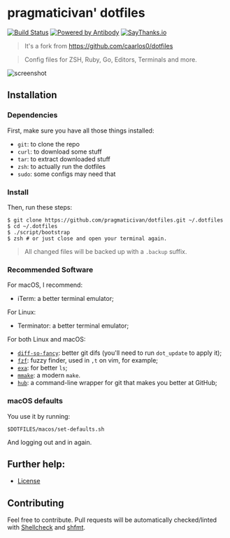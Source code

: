 # pragmaticivan' dotfiles

[![Build Status][tb]][tp]
[![Powered by Antibody][ab]][ap]
[![SayThanks.io](https://img.shields.io/badge/SayThanks.io-%E2%98%BC-1EAEDB.svg?style=flat-square)](https://saythanks.io/to/pragmaticivan)

> It's a fork from https://github.com/caarlos0/dotfiles

> Config files for ZSH, Ruby, Go, Editors, Terminals and more.

![screenshot][scrn]

[ap]: https://github.com/getantibody/antibody
[ab]: https://img.shields.io/badge/powered%20by-antibody-blue.svg?style=flat-square
[tb]: https://img.shields.io/travis/pragmaticivan/dotfiles/master.svg?style=flat-square
[tp]: https://travis-ci.org/pragmaticivan/dotfiles
[scrn]: /docs/screenshot.png

## Installation

### Dependencies

First, make sure you have all those things installed:

- `git`: to clone the repo
- `curl`: to download some stuff
- `tar`: to extract downloaded stuff
- `zsh`: to actually run the dotfiles
- `sudo`: some configs may need that

### Install

Then, run these steps:

```console
$ git clone https://github.com/pragmaticivan/dotfiles.git ~/.dotfiles
$ cd ~/.dotfiles
$ ./script/bootstrap
$ zsh # or just close and open your terminal again.
```

> All changed files will be backed up with a `.backup` suffix.

### Recommended Software

For macOS, I recommend:

- iTerm: a better terminal emulator;

For Linux:

- Terminator: a better terminal emulator;

For both Linux and macOS:

- [`diff-so-fancy`](https://github.com/so-fancy/diff-so-fancy):
better git difs (you'll need to run `dot_update` to apply it);
- [`fzf`](https://github.com/junegunn/fzf):
fuzzy finder, used in `,t` on vim, for example;
- [`exa`](https://the.exa.website/): for better `ls`;
- [`mmake`](https://github.com/tj/mmake): a modern `make`.
- [`hub`](https://hub.github.com/): a command-line wrapper for git that makes
  you better at GitHub;

### macOS defaults

You use it by running:

```console
$DOTFILES/macos/set-defaults.sh
```

And logging out and in again.

## Further help:

- [License](/LICENSE.md)

## Contributing

Feel free to contribute. Pull requests will be automatically
checked/linted with [Shellcheck](https://github.com/koalaman/shellcheck)
and [shfmt](https://github.com/mvdan/sh).

